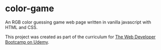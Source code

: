 # color-game
An RGB color guessing game web page written in vanilla javascript with HTML and CSS. 

This project was created as part of the curriculum for [The Web Developer Bootcamp on Udemy](https://www.udemy.com/course/the-web-developer-bootcamp/).
